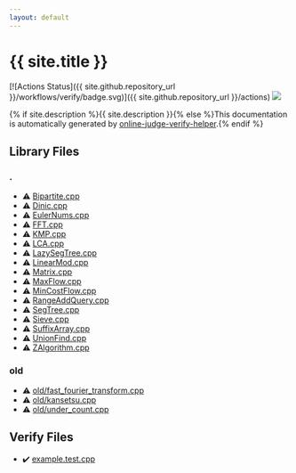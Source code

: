 ```yaml
---
layout: default
---
```


<!-- mathjax config similar to math.stackexchange -->
<script type="text/javascript" async
  src="https://cdnjs.cloudflare.com/ajax/libs/mathjax/2.7.5/MathJax.js?config=TeX-MML-AM_CHTML">
</script>
<script type="text/x-mathjax-config">
  MathJax.Hub.Config({
    TeX: { equationNumbers: { autoNumber: "AMS" }},
    tex2jax: {
      inlineMath: [ ['$','$'] ],
      processEscapes: true
    },
    "HTML-CSS": { matchFontHeight: false },
    displayAlign: "left",
    displayIndent: "2em"
  });
</script>

<script type="text/javascript" src="https://cdnjs.cloudflare.com/ajax/libs/jquery/3.4.1/jquery.min.js"></script>
<script src="https://cdn.jsdelivr.net/npm/jquery-balloon-js@1.1.2/jquery.balloon.min.js" integrity="sha256-ZEYs9VrgAeNuPvs15E39OsyOJaIkXEEt10fzxJ20+2I=" crossorigin="anonymous"></script>
<script type="text/javascript" src="assets/js/copy-button.js"></script>
<link rel="stylesheet" href="assets/css/copy-button.css" />


# {{ site.title }}

[![Actions Status]({{ site.github.repository_url }}/workflows/verify/badge.svg)]({{ site.github.repository_url }}/actions)
<a href="{{ site.github.repository_url }}"><img src="https://img.shields.io/github/last-commit/{{ site.github.owner_name }}/{{ site.github.repository_name }}" /></a>

{% if site.description %}{{ site.description }}{% else %}This documentation is automatically generated by <a href="https://github.com/kmyk/online-judge-verify-helper">online-judge-verify-helper</a>.{% endif %}

## Library Files

<div id="5058f1af8388633f609cadb75a75dc9d"></div>

### .

* :warning: <a href="library/Bipartite.cpp.html">Bipartite.cpp</a>
* :warning: <a href="library/Dinic.cpp.html">Dinic.cpp</a>
* :warning: <a href="library/EulerNums.cpp.html">EulerNums.cpp</a>
* :warning: <a href="library/FFT.cpp.html">FFT.cpp</a>
* :warning: <a href="library/KMP.cpp.html">KMP.cpp</a>
* :warning: <a href="library/LCA.cpp.html">LCA.cpp</a>
* :warning: <a href="library/LazySegTree.cpp.html">LazySegTree.cpp</a>
* :warning: <a href="library/LinearMod.cpp.html">LinearMod.cpp</a>
* :warning: <a href="library/Matrix.cpp.html">Matrix.cpp</a>
* :warning: <a href="library/MaxFlow.cpp.html">MaxFlow.cpp</a>
* :warning: <a href="library/MinCostFlow.cpp.html">MinCostFlow.cpp</a>
* :warning: <a href="library/RangeAddQuery.cpp.html">RangeAddQuery.cpp</a>
* :warning: <a href="library/SegTree.cpp.html">SegTree.cpp</a>
* :warning: <a href="library/Sieve.cpp.html">Sieve.cpp</a>
* :warning: <a href="library/SuffixArray.cpp.html">SuffixArray.cpp</a>
* :warning: <a href="library/UnionFind.cpp.html">UnionFind.cpp</a>
* :warning: <a href="library/ZAlgorithm.cpp.html">ZAlgorithm.cpp</a>


<div id="149603e6c03516362a8da23f624db945"></div>

### old

* :warning: <a href="library/old/fast_fourier_transform.cpp.html">old/fast_fourier_transform.cpp</a>
* :warning: <a href="library/old/kansetsu.cpp.html">old/kansetsu.cpp</a>
* :warning: <a href="library/old/under_count.cpp.html">old/under_count.cpp</a>


## Verify Files

* :heavy_check_mark: <a href="verify/example.test.cpp.html">example.test.cpp</a>


